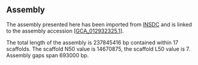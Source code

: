 **Assembly**
--------

The assembly presented here has been imported from [INSDC](http://www.insdc.org) and is linked to the assembly accession [[GCA\_012932325.1](http://www.ebi.ac.uk/ena/data/view/GCA_012932325.1)].

The total length of the assembly is 237845416 bp contained within 17 scaffolds.
The scaffold N50 value is 14670875, the scaffold L50 value is 7.
Assembly gaps span 693000 bp.

